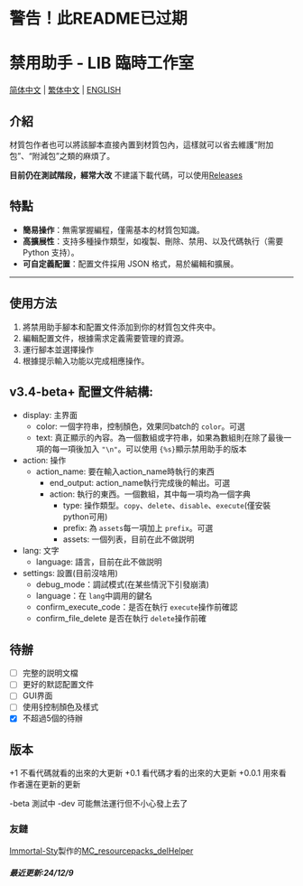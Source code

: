 # 警告！此README已过期

# 禁用助手 - LIB 臨時工作室

[简体中文](../README.md) | [繁体中文](README_zh-CN.md) | [ENGLISH](README_EN.md)

## 介紹

材質包作者也可以將該腳本直接內置到材質包內，這樣就可以省去維護“附加包”、“附減包”之類的麻煩了。

**目前仍在測試階段，經常大改**
不建議下載代碼，可以使用[Releases](https://github.com/LIBPS/Disable_Helper/releases)

## 特點

- **簡易操作**：無需掌握編程，僅需基本的材質包知識。
- **高擴展性**：支持多種操作類型，如複製、刪除、禁用、以及代碼執行（需要 Python 支持）。
- **可自定義配置**：配置文件採用 JSON 格式，易於編輯和擴展。

---

## 使用方法

1. 將禁用助手腳本和配置文件添加到你的材質包文件夾中。
2. 編輯配置文件，根據需求定義需要管理的資源。
3. 運行腳本並選擇操作
4. 根據提示輸入功能以完成相應操作。

## v3.4-beta+ 配置文件結構:

- display: 主界面
  - color: 一個字符串，控制顏色，效果同batch的 `color`。可選
  - text: 真正顯示的內容。為一個數組或字符串，如果為數組則在除了最後一項的每一項後加入 `"\n"`。可以使用 `{%s}`顯示禁用助手的版本
- action: 操作
  - action_name: 要在輸入action_name時執行的東西
    - end_output: action_name執行完成後的輸出。可選
    - action: 執行的東西。一個數組，其中每一項均為一個字典
      - type: 操作類型。`copy`、`delete`、`disable`、`execute`(僅安裝python可用)
      - prefix: 為 `assets`每一項加上 `prefix`。可選
      - assets: 一個列表，目前在此不做説明
- lang: 文字
  - language: 語言，目前在此不做説明
- settings: 設置(目前沒啥用)
  - debug_mode：調試模式(在某些情況下引發崩潰)
  - language：在 `lang`中調用的鍵名
  - confirm_execute_code：是否在執行 `execute`操作前確認
  - confirm_file_delete 是否在執行 `delete`操作前確

## 待辦

- [ ] 完整的説明文檔
- [ ] 更好的默認配置文件
- [ ] GUI界面
- [ ] 使用§控制顏色及樣式
- [X] 不超過5個的待辦

## 版本

+1		不看代碼就看的出來的大更新
+0.1	看代碼才看的出來的大更新
+0.0.1	用來看作者還在更新的更新

-beta	測試中
-dev	可能無法運行但不小心發上去了

### 友鏈

[Immortal-Sty](https://github.com/Immortal-Sty)製作的[MC_resourcepacks_delHelper](https://github.com/Immortal-Sty/MC_resourcepacks_delHelper "一個v1.0-beta的改版")

##### 最近更新:24/12/9


